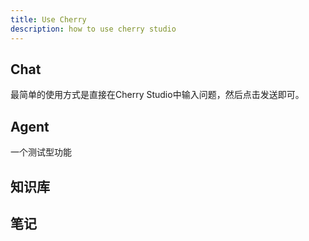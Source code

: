 ```yaml
---
title: Use Cherry
description: how to use cherry studio
---
```


## Chat

最简单的使用方式是直接在Cherry Studio中输入问题，然后点击发送即可。



## Agent

一个测试型功能


## 知识库




## 笔记
